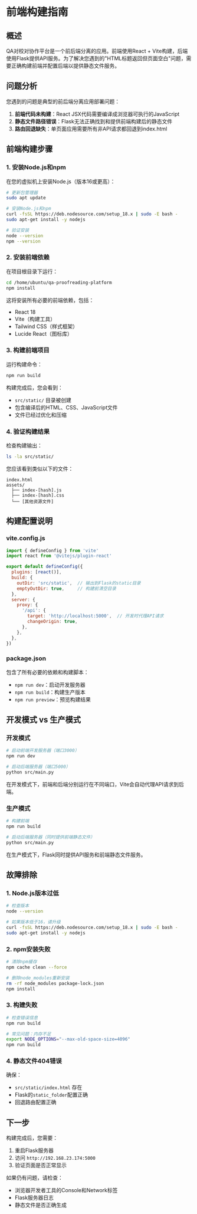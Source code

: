 # 前端构建指南

## 概述

QA对校对协作平台是一个前后端分离的应用。前端使用React + Vite构建，后端使用Flask提供API服务。为了解决您遇到的"HTML标题返回但页面空白"问题，需要正确构建前端并配置后端以提供静态文件服务。

## 问题分析

您遇到的问题是典型的前后端分离应用部署问题：
1. **前端代码未构建**：React JSX代码需要编译成浏览器可执行的JavaScript
2. **静态文件路径错误**：Flask无法正确找到和提供前端构建后的静态文件
3. **路由回退缺失**：单页面应用需要所有非API请求都回退到index.html

## 前端构建步骤

### 1. 安装Node.js和npm

在您的虚拟机上安装Node.js（版本16或更高）：

```bash
# 更新包管理器
sudo apt update

# 安装Node.js和npm
curl -fsSL https://deb.nodesource.com/setup_18.x | sudo -E bash -
sudo apt-get install -y nodejs

# 验证安装
node --version
npm --version
```

### 2. 安装前端依赖

在项目根目录下运行：

```bash
cd /home/ubuntu/qa-proofreading-platform
npm install
```

这将安装所有必要的前端依赖，包括：
- React 18
- Vite（构建工具）
- Tailwind CSS（样式框架）
- Lucide React（图标库）

### 3. 构建前端项目

运行构建命令：

```bash
npm run build
```

构建完成后，您会看到：
- `src/static/` 目录被创建
- 包含编译后的HTML、CSS、JavaScript文件
- 文件已经过优化和压缩

### 4. 验证构建结果

检查构建输出：

```bash
ls -la src/static/
```

您应该看到类似以下的文件：
```
index.html
assets/
  ├── index-[hash].js
  ├── index-[hash].css
  └── [其他资源文件]
```

## 构建配置说明

### vite.config.js

```javascript
import { defineConfig } from 'vite'
import react from '@vitejs/plugin-react'

export default defineConfig({
  plugins: [react()],
  build: {
    outDir: 'src/static',  // 输出到Flask的static目录
    emptyOutDir: true,     // 构建前清空目录
  },
  server: {
    proxy: {
      '/api': {
        target: 'http://localhost:5000',  // 开发时代理API请求
        changeOrigin: true,
      },
    },
  },
})
```

### package.json

包含了所有必要的依赖和构建脚本：
- `npm run dev`：启动开发服务器
- `npm run build`：构建生产版本
- `npm run preview`：预览构建结果

## 开发模式 vs 生产模式

### 开发模式
```bash
# 启动前端开发服务器（端口3000）
npm run dev

# 启动后端服务器（端口5000）
python src/main.py
```

在开发模式下，前端和后端分别运行在不同端口，Vite会自动代理API请求到后端。

### 生产模式
```bash
# 构建前端
npm run build

# 启动后端服务器（同时提供前端静态文件）
python src/main.py
```

在生产模式下，Flask同时提供API服务和前端静态文件服务。

## 故障排除

### 1. Node.js版本过低
```bash
# 检查版本
node --version

# 如果版本低于16，请升级
curl -fsSL https://deb.nodesource.com/setup_18.x | sudo -E bash -
sudo apt-get install -y nodejs
```

### 2. npm安装失败
```bash
# 清除npm缓存
npm cache clean --force

# 删除node_modules重新安装
rm -rf node_modules package-lock.json
npm install
```

### 3. 构建失败
```bash
# 检查错误信息
npm run build

# 常见问题：内存不足
export NODE_OPTIONS="--max-old-space-size=4096"
npm run build
```

### 4. 静态文件404错误
确保：
- `src/static/index.html` 存在
- Flask的`static_folder`配置正确
- 回退路由配置正确

## 下一步

构建完成后，您需要：
1. 重启Flask服务器
2. 访问 `http://192.168.23.174:5000`
3. 验证页面是否正常显示

如果仍有问题，请检查：
- 浏览器开发者工具的Console和Network标签
- Flask服务器日志
- 静态文件是否正确生成

